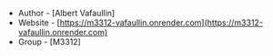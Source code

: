 

- Author - [Albert Vafaullin]
- Website - [https://m3312-vafaullin.onrender.com](https://m3312-vafaullin.onrender.com)
- Group - [M3312]
